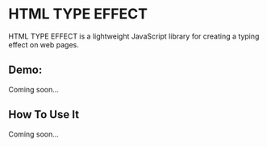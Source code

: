 # HTML TYPE EFFECT
  HTML TYPE EFFECT is a lightweight JavaScript library for creating a typing effect on web pages.
  
## Demo:
  Coming soon...
  
## How To Use It
  Coming soon...
<!--  1. Add script right before closing &lt;body&gt; tag:
   ```html
   <script src="https://cdn.jsdelivr.net/gh/BossEmma/Number-Animate/number_animate.js"></script>
   ```
  2. Set the object class name to "number-animate":
   ```html
    <div class="number-animate"></div>
   ```

  3. Adjust behaviour by using number-animate-*:
   ```html
    <div class="number-animate">
      number-animate-start= "0"
      number-animate-end= "100"
      number-animate-increment= "10"
      number-animate-delay= "20"
    </div>
   ```

## Predefined Options:
  ### 1. number-animate-start= "*"
  This defines the count starting point

  ### 2. number-animate-end= "*"
  This defines the count end point

  ### 3. number-animate-increment= "*"
  This defines the number at which the count increases by

  ### 4. number-animate-start= "*"
  This defines the delay in milliseconds between each count-->
